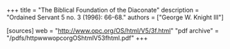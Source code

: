 +++
title = "The Biblical Foundation of the Diaconate"
description = "Ordained Servant 5 no. 3 (1996): 66-68."
authors = ["George W. Knight III"]

[sources]
web = "http://www.opc.org/OS/html/V5/3f.html"
"pdf archive" = "/pdfs/httpwwwopcorgOShtmlV53fhtml.pdf"
+++
